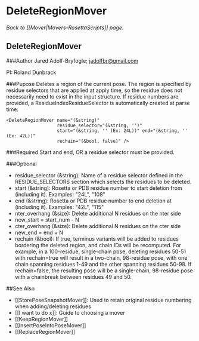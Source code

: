 # DeleteRegionMover
*Back to [[Mover|Movers-RosettaScripts]] page.*
## DeleteRegionMover

###Author
Jared Adolf-Bryfogle; jadolfbr@gmail.com

PI: Roland Dunbrack

###Pupose
Deletes a region of the current pose. The region is specified by residue selectors that are applied at apply time, so the residue does not necessarily need to exist in the input structure. If residue numbers are provided, a ResidueIndexResidueSelector is automatically created at parse time.

```
<DeleteRegionMover name="(&string)"
                   residue_selector="(&string, '')"
                   start="(&string, '' (Ex: 24L))" end="(&string, '' (Ex: 42L))"
                   rechain="(&bool, false)" />
```

###Required
Start and end, OR a residue selector must be provided.

###Optional
-   residue_selector (&string): Name of a residue selector defined in the RESIDUE_SELECTORS section which selects the residues to be deleted.
-   start (&string): Rosetta or PDB residue number to start deletion from (including it). Examples: "24L", "108"
-   end (&string): Rosetta or PDB residue number to end deletion at (including it). Examples: "42L", "115" 
-   nter\_overhang (&size): Delete additional N residues on the nter side 
 - new_start = start_num - N
-   cter\_overhang (&size): Delete additional N residues on the cter side
 - new_end = end + N
-   rechain (&bool): If true, terminus variants will be added to residues bordering the deleted region, and chain IDs will be recomputed.  For example, in a 100-residue, single-chain pose, deleting residues 50-51 with rechain=true will result in a two-chain, 98-residue pose, with one chain spanning residues 1-49 and the other spanning residues 50-98.  If rechain=false, the resulting pose will be a single-chain, 98-residue pose with a chainbreak between residues 49 and 50.

##See Also

* [[StorePoseSnapshotMover]]: Used to retain original residue numbering when adding/deleting residues
* [[I want to do x]]: Guide to choosing a mover
* [[KeepRegionMover]]
* [[InsertPoseIntoPoseMover]]
* [[ReplaceRegionMover]]
